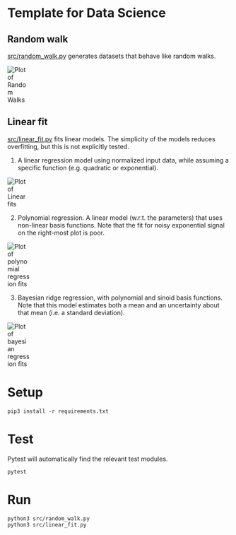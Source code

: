 # Template for Data Science

## Random walk

[src/random_walk.py](src/random_walk.py) generates datasets that behave like random walks.

<img src="img/random_walks.png" style="max-width: 10%" alt="Plot of Random Walks">

## Linear fit

[src/linear_fit.py](src/linear_fit.py) fits linear models. The simplicity of the models reduces overfitting, but this is not explicitly tested.

1. A linear regression model using normalized input data, while assuming a specific function (e.g. quadratic or exponential).

<img src="img/linear_fits.png" style="max-width: 10%" alt="Plot of Linear fits">

2. Polynomial regression. A linear model (w.r.t. the parameters) that uses non-linear basis functions.
Note that the fit for noisy exponential signal on the right-most plot is poor.

<img src="img/polynomial_fits.png" style="max-width: 10%" alt="Plot of polynomial regression fits">

3. Bayesian ridge regression, with polynomial and sinoid basis functions.
Note that this model estimates both a mean and an uncertainty about that mean (i.e. a standard deviation).

<img src="img/bayesian_fits.png" style="max-width: 10%" alt="Plot of bayesian regression fits">


# Setup
```
pip3 install -r requirements.txt
```

# Test
Pytest will automatically find the relevant test modules.
```
pytest
```

# Run
```
python3 src/random_walk.py
python3 src/linear_fit.py
```
